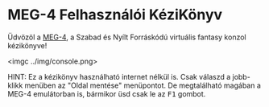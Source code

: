 MEG-4 Felhasználói KéziKönyv
============================

Üdvözöl a [MEG-4](https://bztsrc.gitlab.io/meg4), a Szabad és Nyílt Forráskódú virtuális fantasy konzol kézikönyve!

<imgc ../img/console.png>

HINT: Ez a kézikönyv használható internet nélkül is. Csak válaszd a <mbr> jobb-klikk menüben az "Oldal mentése" menüpontot.
De megtalálható magában a MEG-4 emulátorban is, bármikor üsd csak le az <kbd>F1</kbd> gombot.
